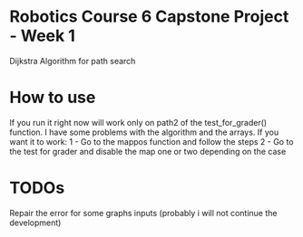 # Robotics Course 6 Capstone Project - Week 1
Dijkstra Algorithm for path search

# How to use
If you run it right now will work only on path2 of the test_for_grader() function.  I have some problems with the algorithm and the arrays. If you want it to work:
1 - Go to the mappos function and follow the steps
2 - Go to the test for grader and disable the map one or two depending on the case


# TODOs
Repair the error for some graphs inputs (probably i will not continue the development)